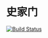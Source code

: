 # 史家门

[![Build Status](https://www.travis-ci.org/crazyMary/shizhou-frontend.svg?branch=master)](https://www.travis-ci.org/crazyMary/shizhou-frontend)
